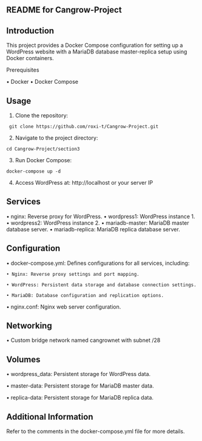 ## README for Cangrow-Project

## Introduction

This project provides a Docker Compose configuration for setting up a WordPress website with a MariaDB database master-replica setup using Docker containers.

Prerequisites

• Docker
• Docker Compose

## Usage

1. Clone the repository:
```shell
 git clone https://github.com/roxi-t/Cangrow-Project.git
   ```
2. Navigate to the project directory:
 ```shell
cd Cangrow-Project/section3
```
3. Run Docker Compose:
```shell
docker-compose up -d
```
4. Access WordPress at: http://localhost or your server IP

## Services

• nginx: Reverse proxy for WordPress.
• wordpress1: WordPress instance 1.
• wordpress2: WordPress instance 2.
• mariadb-master: MariaDB master database server.
• mariadb-replica: MariaDB replica database server.

## Configuration

• docker-compose.yml: Defines configurations for all services, including:

    • Nginx: Reverse proxy settings and port mapping.
    
    • WordPress: Persistent data storage and database connection settings.
    
    • MariaDB: Database configuration and replication options.
    
• nginx.conf: Nginx web server configuration.

## Networking

• Custom bridge network named cangrownet with subnet /28

## Volumes

• wordpress_data: Persistent storage for WordPress data.

• master-data: Persistent storage for MariaDB master data.

• replica-data: Persistent storage for MariaDB replica data.

## Additional Information

Refer to the comments in the docker-compose.yml file for more details.
